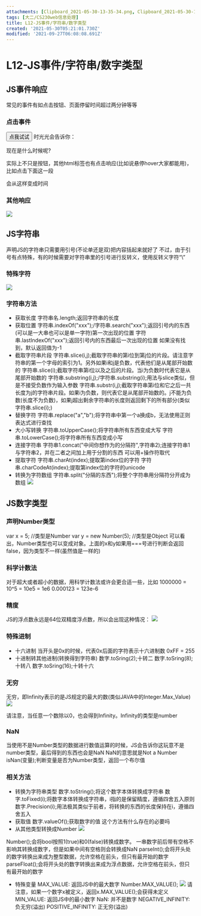 ```yaml
---
attachments: [Clipboard_2021-05-30-13-35-34.png, Clipboard_2021-05-30-14-26-43.png, Clipboard_2021-05-30-14-50-02.png, Clipboard_2021-05-30-14-57-09.png, Clipboard_2021-05-30-15-02-13.png, Clipboard_2021-05-30-15-14-28.png, Clipboard_2021-05-30-15-20-55.png]
tags: [大二/CS230web信息处理]
title: L12-JS事件/字符串/数字类型
created: '2021-05-30T05:21:01.730Z'
modified: '2021-09-27T06:08:08.691Z'
---
```


# L12-JS事件/字符串/数字类型
## JS事件响应
常见的事件有如点击按钮、页面停留时间超过两分钟等等
### 点击事件
<button onclick = "getElementById('demo').innerHTML=Date()">点我试试</button>
时光光会告诉你：<p id="demo">现在是什么时候呢?</p>

实际上不只是按钮，其他html标签也有点击响应(比如说悬停hover大家都能用)，比如点击下面这一段
<p onClick="this.innerHTML=Date()">会从这样变成时间</p>

### 其他响应
![](@attachment/Clipboard_2021-05-30-13-35-34.png)

## JS字符串
声明JS的字符串只需要用引号(不论单还是双)把内容括起来就好了
不过，由于引号有点特殊，有的时候需要对字符串里的引号进行反转义，使用反转义字符“\”
### 特殊字符
![](@attachment/Clipboard_2021-05-30-14-26-43.png)

### 字符串方法
- 获取长度
字符串名.length;返回字符串的长度
- 获取位置
字符串.indexOf("xxx");/字符串.search("xxx");返回引号内的东西(可以是一大串也可以是单一字符)第一次出现的位置
字符串.lastIndexOf("xxx");返回引号内的东西最后一次出现的位置
如果没有找到，默认返回值为-1
- 截取字符串片段
字符串.slice(i,j);截取字符串的第i位到第j位的片段。请注意字符串的第一个字母的索引为1。另外如果i和j是负数，代表他们是从尾部开始数的
字符串.slice(i);截取字符串第i位以及之后的片段。当i为负数时代表它是从尾部开始数的
字符串.substring(i,j);/字符串.substring(i);用法与slice类似，但是不接受负数作为输入参数
字符串.substr(i,j);截取字符串第i位和它之后一共长度为j的字符串片段。如果i为负数，则代表它是从尾部开始数的。j不能为负数(长度不为负数)，如果j超出剩余字符串的长度则返回剩下的所有部分(类似字符串.slice(i);)
- 替换字符
字符串.replace("a","b");将字符串中第一个a换成b，无法使用正则表达式进行查找
- 大小写转换
字符串.toUpperCase();将字符串所有东西变成大写
字符串.toLowerCase();将字符串所有东西变成小写
- 连接字符串
字符串1.concat("中间你想作为的分隔符",字符串2);连接字符串1与字符串2，并在二者之间加上用于分割的东西
可以用+操作符取代
- 提取字符
字符串.charAt(index);提取第index位的字符
字符串.charCodeAt(index);提取第index位的字符的unicode
- 转换为字符数组
字符串.split("分隔的东西");将整个字符串用分隔符分开成为数组
![](@attachment/Clipboard_2021-05-30-14-50-02.png)

## JS数字类型
### 声明Number类型
var x = 5;              //类型是Number
var y = new Number(5);  //类型是Object
可以看出，Number类型也可以变成对象。上面的x和y如果用===号进行判断会返回false，因为类型不一样(虽然值是一样的)
### 科学计数法
对于超大或者超小的数据，用科学计数法或许会更合适一些，比如
1000000 = 10^5 = 10e5 = 1e6
0.000123 = 123e-6
### 精度
JS的浮点数永远是64位双精度浮点数，所以会出现这种情况：
![](@attachment/Clipboard_2021-05-30-14-57-09.png)
### 特殊进制
- 十六进制
当开头是0x的时候，代表0x后面的字符表示十六进制数
0xFF = 255
- 十进制转其他进制(转换得到字符串)
数字.toSring(2);十转二
数字.toSring(8);十转八
数字.toSring(16);十转十六
### 无穷
无穷，即Infinity表示的是JS规定的最大的数(类似JAVA中的Integer.Max_Value)
![](@attachment/Clipboard_2021-05-30-15-02-13.png)

请注意，当任意一个数除以0，也会得到Infinity。Infinity的类型是number
### NaN
当使用不是Number类型的数据进行数值运算的时候，JS会告诉你这玩意不是number类型，最后得到的东西也会是NaN
NaN的意思就是Not a Number
isNan(变量);判断变量是否为Number类型，返回一个布尔值
### 相关方法
- 转换为字符串类型
数字.toString();将这个数字本体转换成字符串
数字.toFixed(i);将数字本体转换成字符串，i指的是保留精度，遵循四舍五入原则
数字.Precision(i);用法极其类似于前者，将转换的东西的长度保持在i，遵循四舍五入
- 获取值
数字.valueOf();获取数字的值
这个方法有什么存在的必要吗
- 从其他类型转换成Number
![](@attachment/Clipboard_2021-05-30-15-14-28.png)

Number();会将bool按照1(true)和0(false)转换成数字。
一串数字前后带有空格不影响其转换成数字，但是如果中间有空格则会转换成NaN
parseInt();会将开头处的数字转换出来成为整型数据，允许空格在前头，但只有最开始的数字
parseFloat();会将开头处的数字转换出来成为浮点数据，允许空格在前头，但只有最开始的数字

- 特殊变量
MAX_VALUE: 返回JS中的最大数字
Number.MAX_VALUE();
![](@attachment/Clipboard_2021-05-30-15-20-55.png)
请注意，如果一个数字x被定义，返回x.MAX_VALUE();会获得未定义
MIN_VALUE: 返回JS中的最小数字
NaN: 并不是数字
NEGATIVE_INFINITY: 负无穷(溢出)
POSITIVE_INFINITY: 正无穷(溢出)


